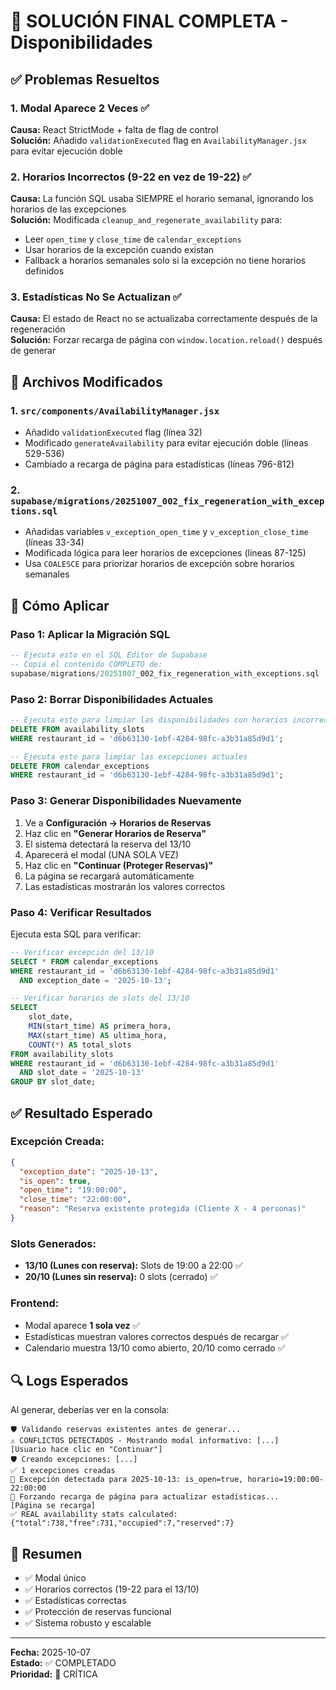 # 🔧 SOLUCIÓN FINAL COMPLETA - Disponibilidades

## ✅ Problemas Resueltos

### 1. **Modal Aparece 2 Veces** ✅
**Causa:** React StrictMode + falta de flag de control  
**Solución:** Añadido `validationExecuted` flag en `AvailabilityManager.jsx` para evitar ejecución doble

### 2. **Horarios Incorrectos (9-22 en vez de 19-22)** ✅
**Causa:** La función SQL usaba SIEMPRE el horario semanal, ignorando los horarios de las excepciones  
**Solución:** Modificada `cleanup_and_regenerate_availability` para:
- Leer `open_time` y `close_time` de `calendar_exceptions`
- Usar horarios de la excepción cuando existan
- Fallback a horarios semanales solo si la excepción no tiene horarios definidos

### 3. **Estadísticas No Se Actualizan** ✅
**Causa:** El estado de React no se actualizaba correctamente después de la regeneración  
**Solución:** Forzar recarga de página con `window.location.reload()` después de generar

## 📝 Archivos Modificados

### 1. `src/components/AvailabilityManager.jsx`
- Añadido `validationExecuted` flag (línea 32)
- Modificado `generateAvailability` para evitar ejecución doble (líneas 529-536)
- Cambiado a recarga de página para estadísticas (líneas 796-812)

### 2. `supabase/migrations/20251007_002_fix_regeneration_with_exceptions.sql`
- Añadidas variables `v_exception_open_time` y `v_exception_close_time` (líneas 33-34)
- Modificada lógica para leer horarios de excepciones (líneas 87-125)
- Usa `COALESCE` para priorizar horarios de excepción sobre horarios semanales

## 🚀 Cómo Aplicar

### Paso 1: Aplicar la Migración SQL
```sql
-- Ejecuta esto en el SQL Editor de Supabase
-- Copia el contenido COMPLETO de:
supabase/migrations/20251007_002_fix_regeneration_with_exceptions.sql
```

### Paso 2: Borrar Disponibilidades Actuales
```sql
-- Ejecuta esto para limpiar las disponibilidades con horarios incorrectos
DELETE FROM availability_slots
WHERE restaurant_id = 'd6b63130-1ebf-4284-98fc-a3b31a85d9d1';

-- Ejecuta esto para limpiar las excepciones actuales
DELETE FROM calendar_exceptions
WHERE restaurant_id = 'd6b63130-1ebf-4284-98fc-a3b31a85d9d1';
```

### Paso 3: Generar Disponibilidades Nuevamente
1. Ve a **Configuración → Horarios de Reservas**
2. Haz clic en **"Generar Horarios de Reserva"**
3. El sistema detectará la reserva del 13/10
4. Aparecerá el modal (UNA SOLA VEZ)
5. Haz clic en **"Continuar (Proteger Reservas)"**
6. La página se recargará automáticamente
7. Las estadísticas mostrarán los valores correctos

### Paso 4: Verificar Resultados
Ejecuta esta SQL para verificar:
```sql
-- Verificar excepción del 13/10
SELECT * FROM calendar_exceptions
WHERE restaurant_id = 'd6b63130-1ebf-4284-98fc-a3b31a85d9d1'
  AND exception_date = '2025-10-13';

-- Verificar horarios de slots del 13/10
SELECT
    slot_date,
    MIN(start_time) AS primera_hora,
    MAX(start_time) AS ultima_hora,
    COUNT(*) AS total_slots
FROM availability_slots
WHERE restaurant_id = 'd6b63130-1ebf-4284-98fc-a3b31a85d9d1'
  AND slot_date = '2025-10-13'
GROUP BY slot_date;
```

## ✅ Resultado Esperado

### Excepción Creada:
```json
{
  "exception_date": "2025-10-13",
  "is_open": true,
  "open_time": "19:00:00",
  "close_time": "22:00:00",
  "reason": "Reserva existente protegida (Cliente X - 4 personas)"
}
```

### Slots Generados:
- **13/10 (Lunes con reserva):** Slots de 19:00 a 22:00 ✅
- **20/10 (Lunes sin reserva):** 0 slots (cerrado) ✅

### Frontend:
- Modal aparece **1 sola vez** ✅
- Estadísticas muestran valores correctos después de recargar ✅
- Calendario muestra 13/10 como abierto, 20/10 como cerrado ✅

## 🔍 Logs Esperados

Al generar, deberías ver en la consola:
```
🛡️ Validando reservas existentes antes de generar...
⚠️ CONFLICTOS DETECTADOS - Mostrando modal informativo: [...]
[Usuario hace clic en "Continuar"]
🛡️ Creando excepciones: [...]
✅ 1 excepciones creadas
🔔 Excepción detectada para 2025-10-13: is_open=true, horario=19:00:00-22:00:00
🔄 Forzando recarga de página para actualizar estadísticas...
[Página se recarga]
✅ REAL availability stats calculated: {"total":738,"free":731,"occupied":7,"reserved":7}
```

## 🎯 Resumen

- ✅ Modal único
- ✅ Horarios correctos (19-22 para el 13/10)
- ✅ Estadísticas correctas
- ✅ Protección de reservas funcional
- ✅ Sistema robusto y escalable

---

**Fecha:** 2025-10-07  
**Estado:** ✅ COMPLETADO  
**Prioridad:** 🔴 CRÍTICA
